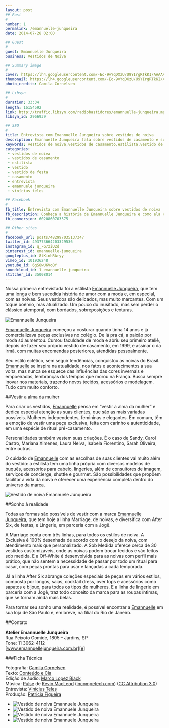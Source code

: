 ```yaml
---
layout: post
## Post
#
number: 1
permalink: /emannuelle-junqueira
date: 2014-07-28 02:00

## Guest
#
guest: Emannuelle Junqueira
business: Vestidos de Noiva

## Summary image
#
cover: https://lh4.googleusercontent.com/-Eo-9vYqDXzU/U9YIrgRTkKI/AAAAAAAAAHA/WDtzxYij4rM/s800/vestidos-de-noiva-emannuelle-junqueira-03Video.jpg
thumbnail: https://lh4.googleusercontent.com/-Eo-9vYqDXzU/U9YIrgRTkKI/AAAAAAAAAHA/WDtzxYij4rM/s800/vestidos-de-noiva-emannuelle-junqueira-03Video.jpg
photo_credits: Camila Cornelsen

## Libsyn
#
duration: 33:34
length: 16154592
link: http://traffic.libsyn.com/radiobastidores/emannuelle-junqueira.mp3
libsyn_id: 2966939

## SEO
#
title: Entrevista com Emannuelle Junqueira sobre vestidos de noiva
description: Emannuelle Junqueira fala sobre vestidos de casamento e sobre como criou a sua marca, com estilo único e inovador.
keywords: vestidos de noiva,vestidos de casamento,estilista,vestido de festa,vestido,casamento,entrevista,emannuelle junqueira,vinícius teles
categories:
 - vestidos de noiva
 - vestidos de casamento
 - estilista
 - vestido
 - vestido de festa
 - casamento
 - entrevista
 - emannuele junqueira
 - vinícius teles

## Facebook
#
fb_title: Entrevista com Emannuelle Junqueira sobre vestidos de noiva
fb_description: Conheça a história de Emannuelle Junqueira e como ela criou sua marca de vestidos de casamento com estilo único e inovador.
fb_conversion: 6020860703575

## Other sites
#
facebook_url: posts/482997035137347
twitter_id: 493773664203329536
instagram_id: q_-G7ziU2d
pinterest_id: emannuelle-junqueira
googleplus_id: 8tKinhRAryy
vimeo_id: 101936248
youtube_id: 6gS8wU6VoQY
soundcloud_id: 1-emannuelle-junqueira
stitcher_id: 35008014
---
```

Nossa primeira entrevistada foi a estilista [Emannuelle Junqueira][e], que tem uma longa e bem sucedida história de amor com a moda e, em especial, com as noivas. Seus vestidos são delicados, mas muito marcantes. Com um toque boêmio, mas atualizado. Um pouco do inusitado, mas sem perder o clássico atemporal, com bordados, sobreposições e texturas.

![Emannuelle Junqueira][foto1]

[Emannuelle Junqueira][e] começou a costurar quando tinha 14 anos e já comercializava peças exclusivas no colégio. De lá pra cá, a paixão por moda só aumentou. Cursou faculdade de moda e abriu seu primeiro ateliê, depois de fazer seu próprio vestido de casamento, em 1999, e assinar o da irmã, com muitas encomendas posteriores, atendidas pessoalmente.

Seu estilo eclético, sem seguir tendências, conquistou as noivas do Brasil. [Emannuelle][e] se inspira na atualidade, nos fatos e acontecimentos a sua volta, mas nunca se esquece das influências das cores invernais e empoeiradas, lembranças dos tempos que morou na França. Busca sempre inovar nos materiais, trazendo novos tecidos, acessórios e modelagem. Tudo com muito conforto.

##Vestir a alma da mulher

Para criar os vestidos, [Emannuelle][e] pensa em “vestir a alma da mulher” e dedica especial atenção as suas clientes, que são as mais variadas possíveis. Mulheres independentes, femininas e elegantes. Em comum, têm a emoção de vestir uma peça exclusiva, feita com carinho e autenticidade, em uma espécie de ritual pré-casamento. 

Personalidades também vestem suas criações. É o caso de Sandy, Carol Castro, Mariana Ximenes, Laura Neiva, Isabela Fiorentino, Sarah Oliveira, entre outras.

O cuidado de [Emannuelle][e] com as escolhas de suas clientes vai muito além do vestido: a estilista tem uma linha própria com diversos modelos de buquês, acessórios para cabelo, lingeries, além de consultores de imagem, serviços de concierge, shuttle e gourmet. São possibilidades que propõem facilitar a vida da noiva e oferecer uma experiência completa dentro do universo da marca.

![Vestido de noiva Emannuele Junqueira][foto8]

##Sonho à realidade

Todas as formas são possíveis de vestir com a marca [Emannuelle Junqueira][e], que tem hoje a linha Marriage, de noivas, e diversifica com After Six, de festas, e Lingerie, em parceria com a Jogê. 

A Marriage conta com três linhas, para todos os estilos de noiva. A Exclusiva é 100% desenhada de acordo com o desejo da noiva, com atendimento mais que personalizado. A Sob Medida oferece cerca de 30 vestidos customizáveis, onde as noivas podem trocar tecidos e são feitos sob medida. E a Off-White é desenvolvida para as noivas com perfil mais prático, que não sentem a necessidade de passar por todo um ritual para casar, com peças prontas para usar e lançadas a cada temporada. 

Já a linha After Six abrange coleções especiais de peças em vários estilos, composta por longos, saias, cocktail dress, over tops e acessórios como sapatos e bijoux, para todos os tipos de mulheres. E a linha de lingerie em parceria com a Jogê, traz todo conceito da marca para as roupas íntimas, que se tornam ainda mais belas.

Para tornar seu sonho uma realidade, é possível encontrar a [Emannuelle][e] em sua loja de São Paulo e, em breve, na filial do Rio de Janeiro.

##Contato

**Atelier Emannuelle Junqueira**  
Rua Peixoto Gomide, 1805 – Jardins, SP  
Fone: 11 3062-4112  
[www.emannuellejunqueira.com.br][e]  

###Ficha Técnica

Fotografia: [Camila Cornelsen][cc]  
Texto: [Conteúdo e Cia][cia]  
Edição de áudio: [Marco Lopez Bjack][m]  
Música: [Pulse][pm] de [Kevin MacLeod][pm] ([incompetech.com][pm]) ([CC Attribution 3.0][CCA])  
Entrevista: [Vinícius Teles][v]  
Produção: [Patricia Figueira][pf]


* ![Vestido de noiva Emannuele Junqueira][foto6]
* ![Vestido de noiva Emannuele Junqueira][foto2]
* ![Vestido de noiva Emannuele Junqueira][foto4]
* ![Vestido de noiva Emannuele Junqueira][foto5]

[foto1]:  https://lh4.googleusercontent.com/-cnJHPtACW70/U9YEdfBAVFI/AAAAAAAAAFs/TEhMzyoQZnY/s800/vestidos-de-noiva-emannuelle-junqueira-01.jpg "Emannuelle Junqueira. Foto: Camila Cornelsen."
[foto2]:  https://lh6.googleusercontent.com/-zm7IVUR1kTQ/U9YEdZKaQgI/AAAAAAAAAFo/21tUD2aoA_w/s800/vestidos-de-noiva-emannuelle-junqueira-02.jpg "Vestido de noiva de Emannuelle Junqueira. Foto: Camila Cornelsen."
[foto3]:  https://lh5.googleusercontent.com/-lOqK79f3UTY/U9YEflYYvdI/AAAAAAAAAGA/TZRV9fcLsYU/s800/vestidos-de-noiva-emannuelle-junqueira-03Video.jpg "Vestido de noiva de Emannuelle Junqueira. Foto: Camila Cornelsen."
[foto4]:  https://lh3.googleusercontent.com/-EwLnWefi-DA/U9YEfv6mLtI/AAAAAAAAAGI/PD3YCv4thlw/s800/vestidos-de-noiva-emannuelle-junqueira-04.jpg "Vestido de noiva de Emannuelle Junqueira. Foto: Camila Cornelsen."
[foto5]:  https://lh5.googleusercontent.com/-xm49bwfZQNM/U9YEg5CLVXI/AAAAAAAAAGM/n073Z_99BDg/s800/vestidos-de-noiva-emannuelle-junqueira-05.jpg "Vestido de noiva de Emannuelle Junqueira. Foto: Camila Cornelsen."
[foto6]:  https://lh4.googleusercontent.com/-GzM-_UZfgDE/U9YEiHFtHeI/AAAAAAAAAGU/t7eDFxro5A8/s800/vestidos-de-noiva-emannuelle-junqueira-06.jpg "Atelier Emannuelle Junqueira. Foto: Camila Cornelsen."
[foto7]:  https://lh5.googleusercontent.com/-GXHDlZZ3avw/U9YEidlZeqI/AAAAAAAAAGk/dIyS2Fsp5i8/s800/vestidos-de-noiva-emannuelle-junqueira-07.jpg "Vestido de noiva de Emannuelle Junqueira. Foto: Camila Cornelsen."
[foto8]:  https://lh4.googleusercontent.com/-OgEol_Hp9cY/U9YEi2dSGoI/AAAAAAAAAGg/Ig-jDk7q1Cg/s800/vestidos-de-noiva-emannuelle-junqueira-08.jpg "Vestido de noiva de Emannuelle Junqueira. Foto: Camila Cornelsen."

[rb]: /
[e]: http://www.emannuellejunqueira.com.br/
[cc]: http://camilacornelsen.prosite.com/103390/2579052/latest-work/-emannuelle-junqueira-noivas
[m]: https://www.facebook.com/MarcoLopezOficial
[v]: http://www.viniciusteles.com.br
[cia]: http://conteudoecia.com.br/html
[pf]: http://www.patriciafigueira.com.br
[CCA]: http://creativecommons.org/licenses/by/3.0/
[pm]: http://incompetech.com/music/royalty-free/index.html?isrc=USUAN1100102
